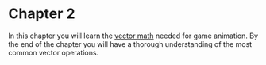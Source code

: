 # Chapter 2

In this chapter you will learn the [vector math](https://gabormakesgames.com/vectors.html) needed for game animation. By the end of the chapter you will have a thorough understanding of the most common vector operations.
